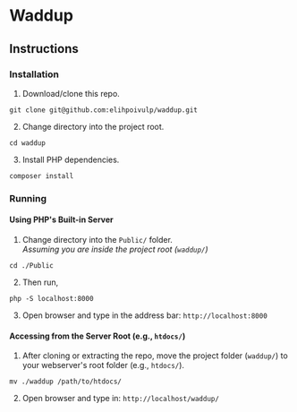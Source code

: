 # Waddup

## Instructions
### Installation
1. Download/clone this repo.
```shell
git clone git@github.com:elihpoivulp/waddup.git
```

2. Change directory into the project root.
```shell
cd waddup
```

3. Install PHP dependencies.
```shell
composer install
```

### Running
#### Using PHP's Built-in Server
1. Change directory into the `Public/` folder. <br>
*Assuming you are inside the project root (`waddup/`)*
```shell
cd ./Public
```

2. Then run,
```shell
php -S localhost:8000
```

3. Open browser and type in the address bar: `http://localhost:8000`

#### Accessing from the Server Root (e.g., `htdocs/`)
1. After cloning or extracting the repo, move the project folder (`waddup/`) to your webserver's root folder (e.g., `htdocs/`).
```shell
mv ./waddup /path/to/htdocs/
```

2. Open browser and type in: `http://localhost/waddup/`